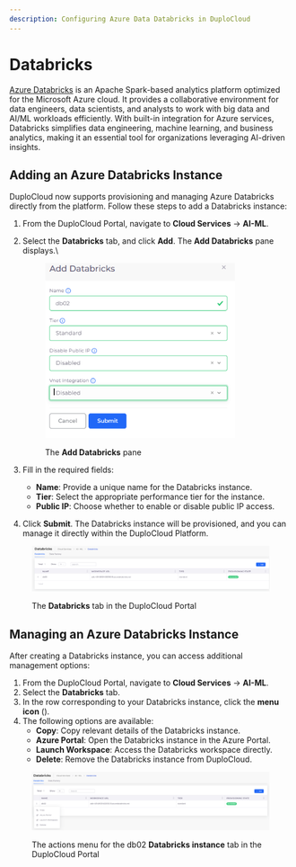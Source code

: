 ```yaml
---
description: Configuring Azure Data Databricks in DuploCloud
---
```


# Databricks

[Azure Databricks](https://azure.microsoft.com/en-us/products/databricks/) is an Apache Spark-based analytics platform optimized for the Microsoft Azure cloud. It provides a collaborative environment for data engineers, data scientists, and analysts to work with big data and AI/ML workloads efficiently. With built-in integration for Azure services, Databricks simplifies data engineering, machine learning, and business analytics, making it an essential tool for organizations leveraging AI-driven insights.

## Adding an Azure Databricks Instance

DuploCloud now supports provisioning and managing Azure Databricks directly from the platform. Follow these steps to add a Databricks instance:

1. From the DuploCloud Portal, navigate to **Cloud Services** -> **AI-ML**.
2.  Select the **Databricks** tab, and click **Add**. The **Add Databricks** pane displays.\


    <div align="left"><figure><img src="../../.gitbook/assets/Screenshot (51).png" alt="" width="338"><figcaption><p>The <strong>Add Databricks</strong> pane</p></figcaption></figure></div>
3. Fill in the required fields:
   * **Name**: Provide a unique name for the Databricks instance.
   * **Tier**: Select the appropriate performance tier for the instance.
   * **Public IP**: Choose whether to enable or disable public IP access.
4. Click **Submit**. The Databricks instance will be provisioned, and you can manage it directly within the DuploCloud Platform.

<figure><img src="../../.gitbook/assets/Screenshot (53).png" alt=""><figcaption><p>The <strong>Databricks</strong> tab in the DuploCloud Portal</p></figcaption></figure>

## Managing an Azure Databricks Instance

After creating a Databricks instance, you can access additional management options:

1. From the DuploCloud Portal, navigate to **Cloud Services** -> **AI-ML**.
2. Select the **Databricks** tab.
3. In the row corresponding to your Databricks instance, click the **menu icon** (<img src="../../.gitbook/assets/menu icon (1).avif" alt="" data-size="line">).
4. The following options are available:
   * **Copy**: Copy relevant details of the Databricks instance.
   * **Azure Portal**: Open the Databricks instance in the Azure Portal.
   * **Launch Workspace**: Access the Databricks workspace directly.
   * **Delete**: Remove the Databricks instance from DuploCloud.

<div align="left"><figure><img src="../../.gitbook/assets/Screenshot (54).png" alt=""><figcaption><p>The actions menu for the db02 <strong>Databricks instance</strong> tab in the DuploCloud Portal</p></figcaption></figure></div>
